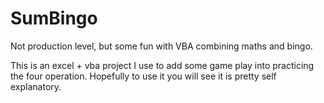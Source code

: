 # SumBingo
Not production level, but some fun with VBA combining maths and bingo.

This is an excel + vba project I use to add some game play into practicing the four operation.  Hopefully to use it you will see it is pretty self explanatory.
